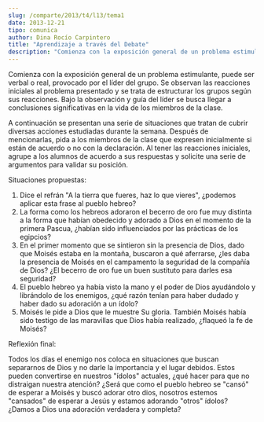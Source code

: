 ```yaml
---
slug: /comparte/2013/t4/l13/tema1
date: 2013-12-21
tipo: comunica
author: Dina Rocío Carpintero
title: "Aprendizaje a través del Debate"
description: "Comienza con la exposición general de un problema estimulante, puede ser verbal  o real, provocado por el líder del grupo. Se observan las reacciones iniciales  al problema presentado y se trata de estructurar los grupos según sus  reacciones."
---
```


Comienza con la exposición general de un problema estimulante, puede ser verbal o real, provocado por el líder del grupo. Se observan las reacciones iniciales al problema presentado y se trata de estructurar los grupos según sus reacciones. Bajo la observación y guía del líder se busca llegar a conclusiones significativas en la vida de los miembros de la clase.

A continuación se presentan una serie de situaciones que tratan de cubrir diversas acciones estudiadas durante la semana. Después de mencionarlas, pida a los miembros de la clase que expresen inicialmente si están de acuerdo o no con la declaración. Al tener las reacciones iniciales, agrupe a los alumnos de acuerdo a sus respuestas y solicite una serie de argumentos para validar su posición.

Situaciones propuestas:

1.  Dice el refrán "A la tierra que fueres, haz lo que vieres", ¿podemos aplicar esta frase al pueblo hebreo?
2.  La forma como los hebreos adoraron el becerro de oro fue muy distinta a la forma que habían obedecido y adorado a Dios en el momento de la primera Pascua, ¿habían sido influenciados por las prácticas de los egipcios?
3.  En el primer momento que se sintieron sin la presencia de Dios, dado que Moisés estaba en la montaña, buscaron a qué aferrarse, ¿les daba la presencia de Moisés en el campamento la seguridad de la compañía de Dios? ¿El becerro de oro fue un buen sustituto para darles esa seguridad?
4.  El pueblo hebreo ya había visto la mano y el poder de Dios ayudándolo y librándolo de los enemigos, ¿qué razón tenían para haber dudado y haber dado su adoración a un ídolo?
5.  Moisés le pide a Dios que le muestre Su gloria. También Moisés había sido testigo de las maravillas que Dios había realizado, ¿flaqueó la fe de Moisés?

Reflexión final:

Todos los días el enemigo nos coloca en situaciones que buscan separarnos de Dios y no darle la importancia y el lugar debidos. Estos pueden convertirse en nuestros "ídolos" actuales, ¿qué hacer para que no distraigan nuestra atención? ¿Será que como el pueblo hebreo se "cansó" de esperar a Moisés y buscó adorar otro dios, nosotros estemos "cansados" de esperar a Jesús y estamos adorando "otros" ídolos? ¿Damos a Dios una adoración verdadera y completa?
